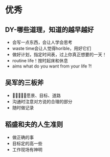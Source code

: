 # 优秀



## DY-哪些道理，知道的越早越好

- 会写一点东西，会让人学会思考
- waste time会让人觉得horible，用好它们
- 做好计划，指定时间表，过上你真正想要的一天！
- routine life！按时起床和休息
- aims what do you want from your life ?!



## 吴军的三板斧

- 愿景、目标、道路
- 沟通时注意对方说的合理的部分
- 随时做记录



## 稻盛和夫的人生准则

- 做正确的事
- 目标定的高一些
- 工作现场有神明